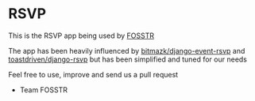 # RSVP

This is the RSVP app being used by [FOSSTR](http://fosstr.org/)

The app has been heavily influenced by [bitmazk/django-event-rsvp](https://github.com/bitmazk/django-event-rsvp) and [toastdriven/django-rsvp](https://github.com/toastdriven/django-rsvp) but has been simplified and tuned for our needs

Feel free to use, improve and send us a pull request

- Team FOSSTR